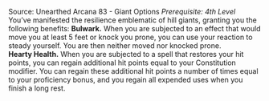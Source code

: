 Source: Unearthed Arcana 83 - Giant Options
*Prerequisite: 4th Level*  
You’ve manifested the resilience emblematic of hill giants, granting you the following benefits:
**Bulwark.** When you are subjected to an effect that would move you at least 5 feet or knock you prone, you can use your reaction to steady yourself. You are then neither moved nor knocked prone.  
**Hearty Health.** When you are subjected to a spell that restores your hit points, you can regain additional hit points equal to your Constitution modifier. You can regain these additional hit points a number of times equal to your proficiency bonus, and you regain all expended uses when you finish a long rest.